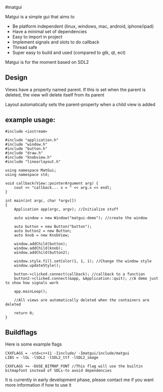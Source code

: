 #matgui

Matgui is a simple gui that aims to
* Be platform independent (linux, windows, mac, android, iphone/ipad)
* Have a minimal set of dependencies
* Easy to import in project
* Implement signals and slots to do callback
* Thread safe
* Super easy to build and used (compared to gtk, qt, ect)

Matgui is for the moment based on SDL2

Design
-------
Views have a property named parent. If this is set when the parent is deleted, the view will delete itself from its parent

Layout automatically sets the parent-property when a child view is added


example usage:
--------


```
#include <iostream>

#include "application.h"
#include "window.h"
#include "button.h"
#include "draw.h"
#include "knobview.h"
#include "linearlayout.h"

using namespace MatGui;
using namespace std;

void callback(View::pointerArgument arg) {
	cout << "callback... x = " << arg.x << endl;
}

int main(int argc, char *argv[])
{
	Application app(argc, argv); //Initialize stuff

	auto window = new Window("matgui-demo"); //create the window

	auto button = new Button("button");
	auto button2 = new Button;
	auto knob = new KnobView;

	window.addChild(button);
	window.addChild(knob);
	window.addChild(button2);
	
	window.style.fill.setColor(1, 1, 1); //Change the window style
	window.updateStyle();

	button->clicked.connect(callback); //callback to a function
	button2->clicked.connect(&app, &Application::quit); //A demo just to show how signals work

	app.mainLoop();
	
	//All views are automatically deleted when the containers are deleted

    return 0;
}
```

Buildflags
--------

Here is some example flags
```
CXXFLAGS = -std=c++11 -Iinclude/ -Imatgui/include/matgui
LIBS = -lGL -lSDL2 -lSDL2_ttf -lSDL2_image

CXXFLAGS += -DUSE_BITMAP_FONT //This flag will use the builtin bitmapfont instead of SDLs-to avoid dependencies
```

It is currently in early development phase, please contact me if you want more information if how to use it
